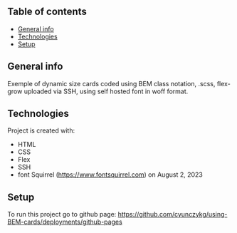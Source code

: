 ## Table of contents
* [General info](#general-info)
* [Technologies](#technologies)
* [Setup](#setup)

## General info
Exemple of dynamic size cards coded using BEM class notation, .scss, flex-grow uploaded via SSH, using self hosted font in woff format.
 
## Technologies
Project is created with:
* HTML
* CSS
* Flex
* SSH
* font Squirrel (https://www.fontsquirrel.com) on August 2, 2023
	
## Setup
To run this project go to github page:
https://github.com/cyunczykg/using-BEM-cards/deployments/github-pages